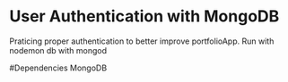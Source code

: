 # User Authentication with MongoDB
Praticing proper authentication to better improve portfolioApp.
Run with nodemon
db with mongod

#Dependencies
MongoDB